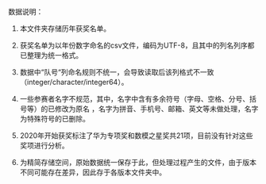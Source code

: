 数据说明：

1. 本文件夹存储历年获奖名单。

2. 获奖名单为以年份数字命名的csv文件，编码为UTF-8，且其中的列名列序都已整理为统一格式。

3. 数据中“队号“列命名规则不统一，会导致读取后该列格式不一致（integer/character/integer64）。

4. 一些参赛者名字不规范，其中，名字中含有多余符号（字母、空格、分号、括号等）的已修改为原名 ，名字为拼音、手机号、邮箱、英文等未做处理，名字为特殊符号的已删除。

5. 2020年开始获奖标注了华为专项奖和数模之星奖共21项，目前没有针对这些奖项进行分析。

6. 为精简存储空间，原始数据统一保存于此，但处理过程产生的文件，由于版本不同可能存在差异，因此存于各版本文件夹中。

   

